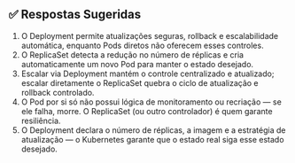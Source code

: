 ## ✅ Respostas Sugeridas

1. O Deployment permite atualizações seguras, rollback e escalabilidade automática, enquanto Pods diretos não oferecem esses controles.
2. O ReplicaSet detecta a redução no número de réplicas e cria automaticamente um novo Pod para manter o estado desejado.
3. Escalar via Deployment mantém o controle centralizado e atualizado; escalar diretamente o ReplicaSet quebra o ciclo de atualização e rollback controlado.
4. O Pod por si só não possui lógica de monitoramento ou recriação — se ele falha, morre. O ReplicaSet (ou outro controlador) é quem garante resiliência.
5. O Deployment declara o número de réplicas, a imagem e a estratégia de atualização — o Kubernetes garante que o estado real siga esse estado desejado.
